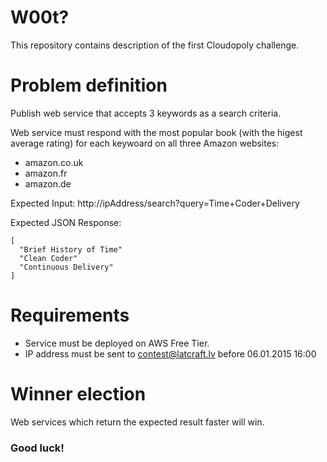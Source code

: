 W00t?
==================
This repository contains description of the first Cloudopoly challenge.

Problem definition
==========
Publish web service that accepts 3 keywords as a search criteria. 

Web service must respond with the most popular book (with the higest average rating) for each keywoard on all three Amazon websites:
* amazon.co.uk
* amazon.fr
* amazon.de

Expected Input: http://ipAddress/search?query=Time+Coder+Delivery

Expected JSON Response:

```
[
  "Brief History of Time"
  "Clean Coder"
  "Continuous Delivery"
]
```

# Requirements
- Service must be deployed on AWS Free Tier.
- IP address must be sent to contest@latcraft.lv before 06.01.2015 16:00

# Winner election

Web services which return the expected result faster will win.

### Good luck!
